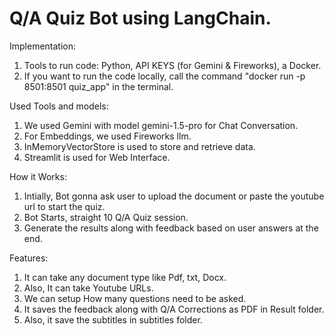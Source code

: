 # Q/A Quiz Bot using LangChain.


Implementation:
1. Tools to run code: Python, API KEYS (for Gemini & Fireworks), a Docker.
2. If you want to run the code locally, call the command "docker run -p 8501:8501 quiz_app" in the terminal. 

Used Tools and models:
1. We used Gemini with model gemini-1.5-pro for Chat Conversation.
2. For Embeddings, we used Fireworks llm.
3. InMemoryVectorStore is used to store and retrieve data.
4. Streamlit is used for Web Interface.

How it Works:
1. Intially, Bot gonna ask user to upload the document or paste the youtube url to start the quiz.
2. Bot Starts, straight 10 Q/A Quiz session.
3. Generate the results along with feedback based on user answers at the end.

Features:
1. It can take any document type like Pdf, txt, Docx.
2. Also, It can take Youtube URLs.
3. We can setup How many questions need to be asked.
4. It saves the feedback along with Q/A Corrections as PDF in Result folder.
5. Also, it save the subtitles in subtitles folder.

  
